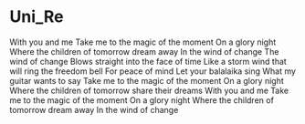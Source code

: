 # Uni_Re
With you and me
Take me to the magic of the moment
On a glory night
Where the children of tomorrow dream away
In the wind of change
The wind of change
Blows straight into the face of time
Like a storm wind that will ring the freedom bell
For peace of mind
Let your balalaika sing
What my guitar wants to say
Take me to the magic of the moment
On a glory night
Where the children of tomorrow share their dreams
With you and me
Take me to the magic of the moment
On a glory night
Where the children of tomorrow dream away
In the wind of change

